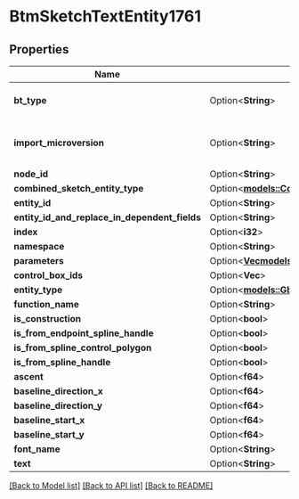 # BtmSketchTextEntity1761

## Properties

Name | Type | Description | Notes
------------ | ------------- | ------------- | -------------
**bt_type** | Option<**String**> | Type of JSON object. | [optional]
**import_microversion** | Option<**String**> | Element microversion that is being imported. | [optional]
**node_id** | Option<**String**> |  | [optional]
**combined_sketch_entity_type** | Option<[**models::CombinedSketchEntityType**](CombinedSketchEntityType.md)> |  | [optional]
**entity_id** | Option<**String**> |  | [optional]
**entity_id_and_replace_in_dependent_fields** | Option<**String**> |  | [optional]
**index** | Option<**i32**> |  | [optional]
**namespace** | Option<**String**> |  | [optional]
**parameters** | Option<[**Vec<models::BtmParameter1>**](BTMParameter-1.md)> |  | [optional]
**control_box_ids** | Option<**Vec<String>**> |  | [optional]
**entity_type** | Option<[**models::GbtSketchEntityType**](GBTSketchEntityType.md)> |  | [optional]
**function_name** | Option<**String**> |  | [optional]
**is_construction** | Option<**bool**> |  | [optional]
**is_from_endpoint_spline_handle** | Option<**bool**> |  | [optional]
**is_from_spline_control_polygon** | Option<**bool**> |  | [optional]
**is_from_spline_handle** | Option<**bool**> |  | [optional]
**ascent** | Option<**f64**> |  | [optional]
**baseline_direction_x** | Option<**f64**> |  | [optional]
**baseline_direction_y** | Option<**f64**> |  | [optional]
**baseline_start_x** | Option<**f64**> |  | [optional]
**baseline_start_y** | Option<**f64**> |  | [optional]
**font_name** | Option<**String**> |  | [optional]
**text** | Option<**String**> |  | [optional]

[[Back to Model list]](../README.md#documentation-for-models) [[Back to API list]](../README.md#documentation-for-api-endpoints) [[Back to README]](../README.md)


